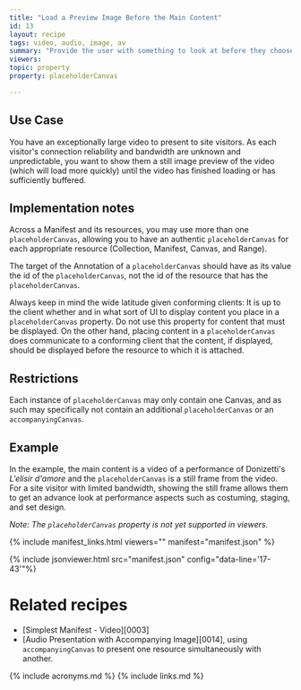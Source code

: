 ```yaml
---
title: "Load a Preview Image Before the Main Content"
id: 13
layout: recipe
tags: video, audio, image, av
summary: "Provide the user with something to look at before they choose to start interacting with the main content, and/or while they wait for it to load/buffer."
viewers:
topic: property
property: placeholderCanvas

---
```


## Use Case

You have an exceptionally large video to present to site visitors. As each visitor's connection reliability and bandwidth are unknown and unpredictable, you want to show them a still image preview of the video (which will load more quickly) until the video has finished loading or has sufficiently buffered. 

## Implementation notes

Across a Manifest and its resources, you may use more than one `placeholderCanvas`, allowing you to have an authentic `placeholderCanvas` for each appropriate resource (Collection, Manifest, Canvas, and Range).

The target of the Annotation of a `placeholderCanvas` should have as its value the id of the `placeholderCanvas`, not the id of the resource that has the `placeholderCanvas`.

Always keep in mind the wide latitude given conforming clients: It is up to the client whether and in what sort of UI to display content you place in a `placeholderCanvas` property. Do not use this property for content that must be displayed. On the other hand, placing content in a `placeholderCanvas` does communicate to a conforming client that the content, if displayed, should be displayed before the resource to which it is attached.

## Restrictions

Each instance of `placeholderCanvas` may only contain one Canvas, and as such may specifically not contain an additional `placeholderCanvas` or an `accompanyingCanvas`.

## Example

In the example, the main content is a video of a performance of Donizetti's _L'elisir d'amore_ and the `placeholderCanvas` is a still frame from the video. For a site visitor with limited bandwidth, showing the still frame allows them to get an advance look at performance aspects such as costuming, staging, and set design.

_Note: The `placeholderCanvas` property is not yet supported in viewers._

{% include manifest_links.html viewers="" manifest="manifest.json" %}

{% include jsonviewer.html src="manifest.json" config="data-line='17-43'"%}

# Related recipes

* [Simplest Manifest - Video][0003]
* [Audio Presentation with Accompanying Image][0014], using `accompanyingCanvas` to present one resource simultaneously with another.

{% include acronyms.md %}
{% include links.md %}


